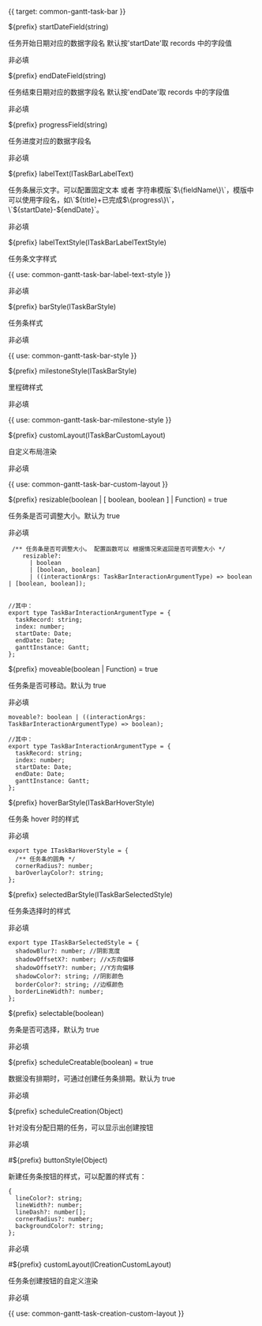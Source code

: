 {{ target: common-gantt-task-bar }}

${prefix} startDateField(string)

任务开始日期对应的数据字段名 默认按'startDate'取 records 中的字段值

非必填

${prefix} endDateField(string)

任务结束日期对应的数据字段名 默认按'endDate'取 records 中的字段值

非必填

${prefix} progressField(string)

任务进度对应的数据字段名

非必填

${prefix} labelText(ITaskBarLabelText)

任务条展示文字。可以配置固定文本 或者 字符串模版\`$\{fieldName\}\`，模版中可以使用字段名，如\`$\{title\}+已完成$\{progress\}\`，\`$\{startDate\}-$\{endDate\}\`。

非必填

${prefix} labelTextStyle(ITaskBarLabelTextStyle)

任务条文字样式

{{ use: common-gantt-task-bar-label-text-style }}

非必填

${prefix} barStyle(ITaskBarStyle)

任务条样式

非必填

{{ use: common-gantt-task-bar-style }}

${prefix} milestoneStyle(ITaskBarStyle)

里程碑样式

非必填

{{ use: common-gantt-task-bar-milestone-style }}

${prefix} customLayout(ITaskBarCustomLayout)

自定义布局渲染

非必填

{{ use: common-gantt-task-bar-custom-layout }}

${prefix} resizable(boolean | [ boolean, boolean ] | Function) = true

任务条是否可调整大小。默认为 true

非必填

```
 /** 任务条是否可调整大小。 配置函数可以 根据情况来返回是否可调整大小 */
    resizable?:
      | boolean
      | [boolean, boolean]
      | ((interactionArgs: TaskBarInteractionArgumentType) => boolean | [boolean, boolean]);


//其中：
export type TaskBarInteractionArgumentType = {
  taskRecord: string;
  index: number;
  startDate: Date;
  endDate: Date;
  ganttInstance: Gantt;
};
```

${prefix} moveable(boolean | Function) = true

任务条是否可移动。默认为 true

非必填

```
moveable?: boolean | ((interactionArgs: TaskBarInteractionArgumentType) => boolean);

//其中：
export type TaskBarInteractionArgumentType = {
  taskRecord: string;
  index: number;
  startDate: Date;
  endDate: Date;
  ganttInstance: Gantt;
};
```

${prefix} hoverBarStyle(ITaskBarHoverStyle)

任务条 hover 时的样式

非必填

```
export type ITaskBarHoverStyle = {
  /** 任务条的圆角 */
  cornerRadius?: number;
  barOverlayColor?: string;
};
```

${prefix} selectedBarStyle(ITaskBarSelectedStyle)

任务条选择时的样式

非必填

```
export type ITaskBarSelectedStyle = {
  shadowBlur?: number; //阴影宽度
  shadowOffsetX?: number; //x方向偏移
  shadowOffsetY?: number; //Y方向偏移
  shadowColor?: string; //阴影颜色
  borderColor?: string; //边框颜色
  borderLineWidth?: number;
};
```

${prefix} selectable(boolean)

务条是否可选择，默认为 true

非必填

${prefix} scheduleCreatable(boolean) = true

数据没有排期时，可通过创建任务条排期。默认为 true

非必填

${prefix} scheduleCreation(Object)

针对没有分配日期的任务，可以显示出创建按钮

非必填

#${prefix} buttonStyle(Object)

新建任务条按钮的样式，可以配置的样式有：

```
{
  lineColor?: string;
  lineWidth?: number;
  lineDash?: number[];
  cornerRadius?: number;
  backgroundColor?: string;
};
```

非必填

#${prefix} customLayout(ICreationCustomLayout)

任务条创建按钮的自定义渲染

非必填

{{ use: common-gantt-task-creation-custom-layout }}
